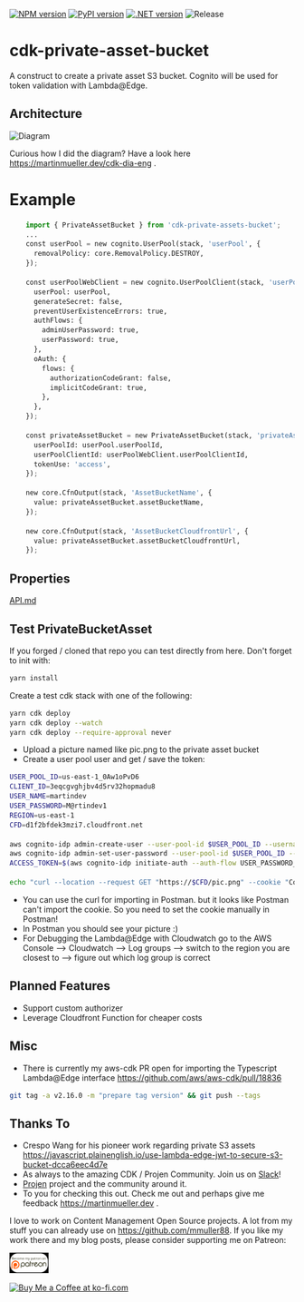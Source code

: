 [![NPM version](https://badge.fury.io/js/cdk-private-asset-bucket.svg)](https://badge.fury.io/js/cdk-private-asset-bucket)
[![PyPI version](https://badge.fury.io/py/cdk-private-asset-bucket.svg)](https://badge.fury.io/py/cdk-private-asset-bucket)
[![.NET version](https://img.shields.io/nuget/v/com.github.mmuller88.cdkPrivateAssetBucket.svg?style=flat-square)](https://www.nuget.org/packages/com.github.mmuller88.cdkPrivateAssetBucket/)
![Release](https://github.com/mmuller88/cdk-private-asset-bucket/workflows/Release/badge.svg)

# cdk-private-asset-bucket

A construct to create a private asset S3 bucket. Cognito will be used for token validation with Lambda@Edge.

## Architecture

![Diagram](diagrams/all.png)

Curious how I did the diagram? Have a look here https://martinmueller.dev/cdk-dia-eng .

# Example

```python
    import { PrivateAssetBucket } from 'cdk-private-assets-bucket';
    ...
    const userPool = new cognito.UserPool(stack, 'userPool', {
      removalPolicy: core.RemovalPolicy.DESTROY,
    });

    const userPoolWebClient = new cognito.UserPoolClient(stack, 'userPoolWebClient', {
      userPool: userPool,
      generateSecret: false,
      preventUserExistenceErrors: true,
      authFlows: {
        adminUserPassword: true,
        userPassword: true,
      },
      oAuth: {
        flows: {
          authorizationCodeGrant: false,
          implicitCodeGrant: true,
        },
      },
    });

    const privateAssetBucket = new PrivateAssetBucket(stack, 'privateAssetBucket', {
      userPoolId: userPool.userPoolId,
      userPoolClientId: userPoolWebClient.userPoolClientId,
      tokenUse: 'access',
    });

    new core.CfnOutput(stack, 'AssetBucketName', {
      value: privateAssetBucket.assetBucketName,
    });

    new core.CfnOutput(stack, 'AssetBucketCloudfrontUrl', {
      value: privateAssetBucket.assetBucketCloudfrontUrl,
    });
```

## Properties

[API.md](API.md)

## Test PrivateBucketAsset

If you forged / cloned that repo you can test directly from here. Don't forget to init with:

```bash
yarn install
```

Create a test cdk stack with one of the following:

```bash
yarn cdk deploy
yarn cdk deploy --watch
yarn cdk deploy --require-approval never
```

* Upload a picture named like pic.png to the private asset bucket
* Create a user pool user and get / save the token:

```bash
USER_POOL_ID=us-east-1_0Aw1oPvD6
CLIENT_ID=3eqcgvghjbv4d5rv32hopmadu8
USER_NAME=martindev
USER_PASSWORD=M@rtindev1
REGION=us-east-1
CFD=d1f2bfdek3mzi7.cloudfront.net

aws cognito-idp admin-create-user --user-pool-id $USER_POOL_ID --username $USER_NAME --region $REGION
aws cognito-idp admin-set-user-password --user-pool-id $USER_POOL_ID --username $USER_NAME --password $USER_PASSWORD  --permanent --region $REGION
ACCESS_TOKEN=$(aws cognito-idp initiate-auth --auth-flow USER_PASSWORD_AUTH --client-id $CLIENT_ID --auth-parameters USERNAME=$USER_NAME,PASSWORD=$USER_PASSWORD  --region $REGION | jq -r '.AuthenticationResult.AccessToken')

echo "curl --location --request GET "https://$CFD/pic.png" --cookie "Cookie: token=$ACCESS_TOKEN""
```

* You can use the curl for importing in Postman. but it looks like Postman can't import the cookie. So you need to set the cookie manually in Postman!
* In Postman you should see your picture :)
* For Debugging the Lambda@Edge with Cloudwatch go to the AWS Console --> Cloudwatch --> Log groups --> switch to the region you are closest to --> figure out which log group is correct

## Planned Features

* Support custom authorizer
* Leverage Cloudfront Function for cheaper costs

## Misc

* There is currently my aws-cdk PR open for importing the Typescript Lambda@Edge interface https://github.com/aws/aws-cdk/pull/18836

```bash
git tag -a v2.16.0 -m "prepare tag version" && git push --tags
```

## Thanks To

* Crespo Wang for his pioneer work regarding private S3 assets https://javascript.plainenglish.io/use-lambda-edge-jwt-to-secure-s3-bucket-dcca6eec4d7e
* As always to the amazing CDK / Projen Community. Join us on [Slack](https://cdk-dev.slack.com)!
* [Projen](https://github.com/projen/projen) project and the community around it.
* To you for checking this out. Check me out and perhaps give me feedback https://martinmueller.dev .

I love to work on Content Management Open Source projects. A lot from my stuff you can already use on https://github.com/mmuller88. If you like my work there and my blog posts, please consider supporting me on Patreon:

<a href='https://patreon.com/bePatron?u=29010217' target='_blank'><img height='36' style='border:0px;height:36px;' src='https://raw.githubusercontent.com/mmuller88/mmuller88/main/patreon.png' border='0' alt='Become a Patreon!' /></a>

<a href='https://ko-fi.com/T6T1BR59W' target='_blank'><img height='36' style='border:0px;height:36px;' src='https://cdn.ko-fi.com/cdn/kofi2.png?v=3' border='0' alt='Buy Me a Coffee at ko-fi.com' /></a>
